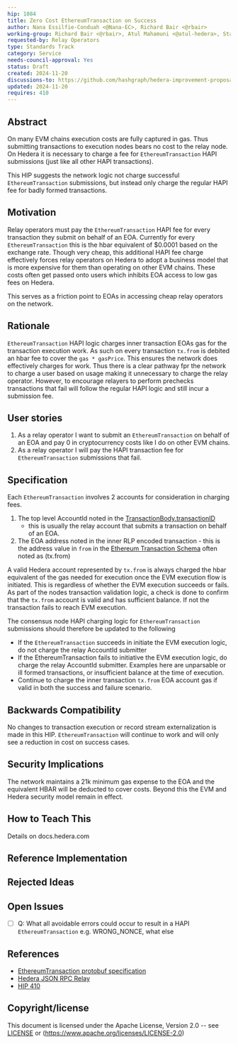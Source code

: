 ```yaml
---
hip: 1084
title: Zero Cost EthereumTransaction on Success
author: Nana Essilfie-Conduah <@Nana-EC>, Richard Bair <@rbair>
working-group: Richard Bair <@rbair>, Atul Mahamuni <@atul-hedera>, Stanimir Stoyanov <stanimir.stoyanov@limechain.tech>
requested-by: Relay Operators
type: Standards Track
category: Service
needs-council-approval: Yes
status: Draft
created: 2024-11-20
discussions-to: https://github.com/hashgraph/hedera-improvement-proposal/discussions/1083
updated: 2024-11-20
requires: 410
---
```


## Abstract

On many EVM chains execution costs are fully captured in gas. Thus submitting transactions to execution nodes bears no
cost to the relay node. On Hedera it is necessary to charge a fee for `EthereumTransaction` HAPI submissions (just like
all other HAPI transactions).

This HIP suggests the network logic not charge successful `EthereumTransaction` submissions, but instead only charge the
regular HAPI fee for badly formed transactions.

## Motivation

Relay operators must pay the `EthereumTransaction` HAPI fee for every transaction they submit on behalf of an EOA.
Currently for every `EthereumTransaction` this is the hbar equivalent of $0.0001 based on the exchange rate.
Though very cheap, this additional HAPI fee charge effectively forces relay operators on Hedera to adopt a business
model that is more expensive for them than operating on other EVM chains. These costs often get passed onto users
which inhibits EOA access to low gas fees on Hedera.

This serves as a friction point to EOAs in accessing cheap relay operators on the network.

## Rationale

`EthereumTransaction` HAPI logic charges inner transaction EOAs gas for the transaction execution work.
As such on every transaction `tx.from` is debited an hbar fee to cover the `gas * gasPrice`.
This ensures the network does effectively charges for work.
Thus there is a clear pathway fpr the network to charge a user based on usage making it unnecessary to charge the
relay operator. However, to encourage relayers to perform prechecks transactions that fail will follow the regular
HAPI logic and still incur a submission fee.

## User stories

1. As a relay operator I want to submit an `EthereumTransaction` on behalf of an EOA and pay 0 in cryptocurrency costs
like I do on other EVM chains.
2. As a relay operator I will pay the HAPI transaction fee for `EthereumTransaction` submissions that fail.
  
## Specification

Each `EthereumTransaction` involves 2 accounts for consideration in charging fees.
1. The top level AccountId noted in the [TransactionBody.transactionID](https://github.com/hashgraph/hedera-protobufs/blob/main/services/transaction_body.proto#L104)
    - this is usually the relay account that submits a transaction on behalf of an EOA.
2. The EOA address noted in the inner RLP encoded transaction - this is the address value in `from` in the
[Ethereum Transaction Schema](https://github.com/ethereum/execution-apis/blob/main/src/eth/transaction.yaml) often noted as (tx.from)

A valid Hedera account represented by `tx.from` is always charged the hbar equivalent of the gas needed for execution
once the EVM execution flow is initiated. This is regardless of whether the EVM execution succeeds or fails.
As part of the nodes transaction validation logic, a check is done to confirm that the `tx.from` account is valid and
has sufficient balance. If not the transaction fails to reach EVM execution.

The consensus node HAPI charging logic for `EthereumTransaction` submissions should therefore be updated to the following
- If the `EthereumTransaction` succeeds in initiate the EVM execution logic, do not charge the relay AccountId submitter
- If the EthereumTransaction fails to initiative the EVM execution logic, do charge the relay AccountId submitter. Examples here are unparsable or ill formed transactions, or insufficient balance at the time of execution.
- Continue to charge the inner transaction `tx.from` EOA account gas if valid in both the success and failure scenario.

## Backwards Compatibility

No changes to transaction execution or record stream externalization is made in this HIP.
`EthereumTransaction` will continue to work and will only see a reduction in cost on success cases.

## Security Implications

The network maintains a 21k minimum gas expense to the EOA and the equivalent HBAR will be deducted to cover costs.
Beyond this the EVM and Hedera security model remain in effect.

## How to Teach This

Details on docs.hedera.com

## Reference Implementation

## Rejected Ideas


## Open Issues

- [ ] Q: What all avoidable errors could occur to result in a HAPI `EthereumTransaction` e.g. WRONG_NONCE, what else

## References

- [EthereumTransaction protobuf specification](https://github.com/hashgraph/hedera-protobufs/blob/main/services/ethereum_transaction.proto)
- [Hedera JSON RPC Relay](https://docs.hedera.com/hedera/core-concepts/smart-contracts/json-rpc-relay)
- [HIP 410](https://hips.hedera.com/hip/hip-410)

## Copyright/license

This document is licensed under the Apache License, Version 2.0 -- see [LICENSE](../LICENSE) or 
(https://www.apache.org/licenses/LICENSE-2.0)
